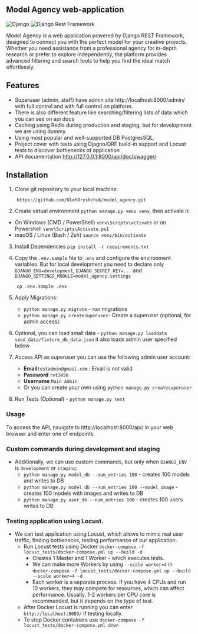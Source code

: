 ## Model Agency web-application

![Django](https://img.shields.io/badge/Django-5.1.4-brightgreen.svg)
![Django Rest Framework](https://img.shields.io/badge/Django%20Rest%20Framework-3.15.2-blue.svg)

Model Agency is a web application powered by Django REST Framework, designed to connect you with the perfect
model for your creative projects. Whether you need assistance from a professional agency for in-depth research
or prefer to explore independently, the platform provides advanced filtering and search tools to help you find
the ideal match effortlessly.

## Features
* Superuser (admin, staff) have admin site http://localhost:8000/admin/ with full control
    and with full control on platform.
* There is also different feature like searching/filtering lists of data
    which you can see on api docs
* Caching using Redis during production and staging, but for development we are using dummy.
* Using most popular and well-supported DB PostgresSQL.
* Project cover with tests using Djagno/DRF build-in support and Locust tests to discover bottlenecks of application
* API documentation  http://127.0.0.1:8000/api/doc/swagger/

## Installation
1. Clone git repository to your local machine:
```
    https://github.com/OlehOryshchuk/model_agency.git
```
2. Create virtual environment `python manage.py venv venv`, then activate it:
  - On Windows (CMD / PowerShell) `venv\Scripts\activate` or on Powershell `venv\Scripts\Activate.ps1`
  - macOS / Linux (Bash / Zsh) `source venv/bin/activate`

3. Install Dependencies `pip install -r requirements.txt`

4. Copy the `.env.sample` file to `.env` and configure the environment variables. But for local development
    you need to declare only `DJANGO_ENV=development`, `DJANGO_SECRET_KEY=...` and `DJANGO_SETTINGS_MODULE=model_agency.settings` 
```
    cp .env.sample .env
```
5. Apply Migrations:
   - `python manage.py migrate` - run migrations
   - `python manage.py createsuperuser`- Create a superuser (optional, for admin access):
6. Optional, you can load small data - `python manage.py loaddata seed_data/fixture_db_data.json`
   it also loads admin user specified below

7. Access API as superuser you can use the following admin user account:
   - **Email**`testadmin@gmail.com` : Email is not valid
   - **Password** `rvt3456`
   - **Username** `Main Admin`
   - Or you can create your own using `python manage.py createsuperuser`

8. Run Tests (Optional) - `python manage.py test`

### Usage
To access the API, navigate to http://localhost:8000/api/ in your web browser and enter one of endpoints.

### Custom commands during development and staging
- Additionally, we can use custom commands, but only when `DJANGO_ENV` is `development` or `staging`:
  - `python manage.py model_db --num_entries 100` - creates 100 models and writes to DB
  - `python manage.py model_db --num_entries 100 --model_image` - creates 100 models with images and writes to DB
  - `python manage.py user_db --num_entries 100` - creates 100 users writes to DB

### Testing application using Locust.
- We can test application using Locust, which allows to mimic real user traffic, finding bottlenecks, testing
  performance of our application.
  - Run Locust tests using Docker `docker-compose -f locust_tests/docker-compose.yml up --build -d`
    - Creates 1 Master and 1 Worker - which executes tests.
    - We can make more Workers by using `--scale worker=4` in 
      `docker-compose -f locust_tests/docker-compose.yml up --build --scale worker=4 -d`
    - Each worker is a separate process. If you have 4 CPUs and run 10 workers, they may compete for resources,
      which can affect performance. Usually, 1-2 workers per CPU core is recommended, but it depends on the type of test.
  - After Docker Locust is running you can enter `http://localhost:8089/` if testing locally.
  - To stop Docker containers use `docker-compose -f locust_tests/docker-compose.yml down`
